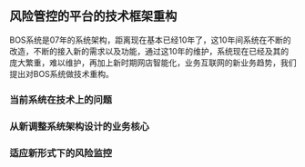 ## 风险管控的平台的技术框架重构

BOS系统是07年的系统架构，距离现在基本已经10年了，这10年间系统在不断的改造，不断的接入新的需求以及功能，通过这10年的维护，系统现在已经及其的庞大繁重，难以维护，再加上新时期网店智能化，业务互联网的新业务趋势，我们提出对BOS系统做技术重构。

### 当前系统在技术上的问题
### 从新调整系统架构设计的业务核心
### 适应新形式下的风险监控

